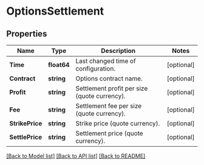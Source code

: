 # OptionsSettlement

## Properties

Name | Type | Description | Notes
------------ | ------------- | ------------- | -------------
**Time** | **float64** | Last changed time of configuration. | [optional] 
**Contract** | **string** | Options contract name. | [optional] 
**Profit** | **string** | Settlement profit per size (quote currency). | [optional] 
**Fee** | **string** | Settlement fee per size (quote currency). | [optional] 
**StrikePrice** | **string** | Strike price (quote currency). | [optional] 
**SettlePrice** | **string** | Settlement price (quote currency). | [optional] 

[[Back to Model list]](../README.md#documentation-for-models) [[Back to API list]](../README.md#documentation-for-api-endpoints) [[Back to README]](../README.md)


